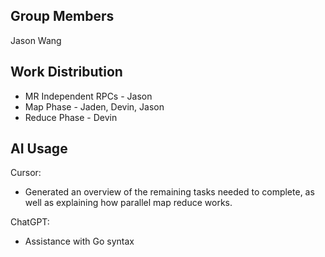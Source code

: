 ## Group Members

Jason Wang

## Work Distribution
-   MR Independent RPCs - Jason
-   Map Phase - Jaden, Devin, Jason
-   Reduce Phase - Devin

## AI Usage

Cursor: 
-   Generated an overview of the remaining tasks needed to complete, as well as explaining how parallel map reduce works.

ChatGPT:
-   Assistance with Go syntax
